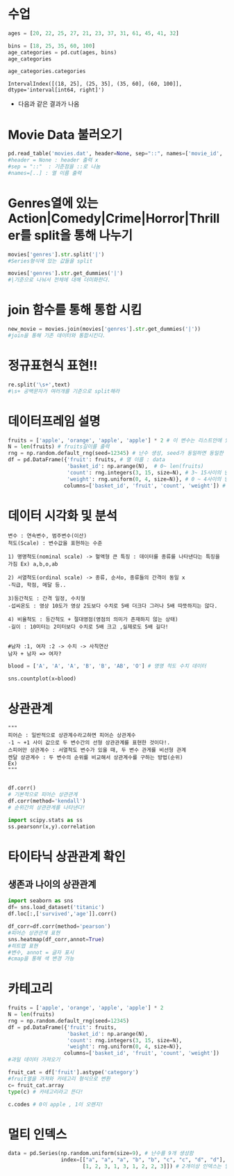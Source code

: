# 수업
```python
ages = [20, 22, 25, 27, 21, 23, 37, 31, 61, 45, 41, 32]

bins = [18, 25, 35, 60, 100]
age_categories = pd.cut(ages, bins)
age_categories

age_categories.categories
```
`IntervalIndex([(18, 25], (25, 35], (35, 60], (60, 100]], dtype='interval[int64, right]')`
- 다음과 같은 결과가 나옴

# Movie Data 불러오기

```python
pd.read_table('movies.dat', header=None, sep="::", names=['movie_id', 'title','genres'])
#header = None : header 출력 x
#sep = "::"  : 기준점을 ::로 나눔
#names=[..] : 열 이름 출력
```
# Genres열에 있는 Action|Comedy|Crime|Horror|Thriller를 split을 통해 나누기

```python
movies['genres'].str.split('|')
#Series형식에 있는 값들을 split
```
```python
movies['genres'].str.get_dummies('|')
#|기준으로 나눠서 전체에 대해 더미화한다. 
```
# join 함수를 통해 통합 시킴
```python
new_movie = movies.join(movies['genres'].str.get_dummies('|'))
#join을 통해 기존 데이터와 통합시킨다.
```
# 정규표현식 표현!!
```python
re.split('\s+',text)
#\s+ 공백문자가 여러개를 기준으로 split해라
```


# 데이터프레임 설명

```python
fruits = ['apple', 'orange', 'apple', 'apple'] * 2 # 이 변수는 리스트안에 있는 변수를 두번 더 출력
N = len(fruits) # fruits길이를 출력
rng = np.random.default_rng(seed=12345) # 난수 생성, seed가 동일하면 동일한 난수가 발생한다.
df = pd.DataFrame({'fruit': fruits, # 열 이름 : data
                   'basket_id': np.arange(N),  # 0~ len(fruits)
                   'count': rng.integers(3, 15, size=N), # 3~ 15사이의 난수를 발생시킨다. 
                   'weight': rng.uniform(0, 4, size=N)}, # 0 ~ 4사이의 난수를 균등하게 8개 생성해라 
                  columns=['basket_id', 'fruit', 'count', 'weight']) # columns 이름

```



# 데이터 시각화 및 분석
```
변수 : 연속변수, 범주변수(이산)
척도(Scale) : 변수값을 표현하는 수준

1) 명명척도(nominal scale) -> 혈액형 큰 특징 : 데이터를 종류를 나타낸다는 특징을 가짐 Ex) a,b,o,ab 

2) 서열척도(ordinal scale) -> 종류, 순서o, 종류들의 간격이 동일 x
-직급, 학점, 메달 등..

3)등간척도 : 간격 일정, 수치형
-섭씨온도 : 영상 10도가 영상 2도보다 수치로 5배 더크다 그러나 5배 따뜻하지는 않다.

4) 비율척도 : 등간척도 + 절대영점(영점의 의미가 존재하지 않는 상태)
-길이 : 10미터는 2미터보다 수치로 5배 크고 ,실제로도 5배 길다!


#남자 :1, 여자 :2 -> 수치 -> 사칙연산
남자 + 남자 => 여자? 
```

```python
blood = ['A', 'A', 'A', 'B', 'B', 'AB', 'O'] # 명명 척도 수치 데이터

sns.countplot(x=blood)
```

# 상관관계
```
"""
피어슨 : 일반적으로 상관계수라고하면 피어슨 상관계수
-1 ~ +1 사이 값으로 두 변수간의 선형 상관관계를 표현한 것이다!.
스피어만 상관계수 : 서열척도 변수가 있을 때, 두 변수 관게를 비선형 관계
켄달 상관계수 : 두 변수의 순위를 비교해서 상관계수를 구하는 방법(순위)
Ex)
"""
```



```python

df.corr() 
# 기본적으로 피어슨 상관관계
df.corr(method='kendall') 
# 순위간의 상관관계를 나타낸다!

import scipy.stats as ss
ss.pearsonr(x,y).correlation
```

# 타이타닉 상관관계 확인
## 생존과 나이의 상관관계
```python
import seaborn as sns
df= sns.load_dataset('titanic')
df.loc[:,['survived','age']].corr()

df_corr=df.corr(method='pearson')
#피어슨 상관관계 표현
sns.heatmap(df_corr,annot=True)
#히트맵 표현
#변수, annot = 글자 표시
#cmap을 통해 색 변경 가능
```

# 카테고리
```python
fruits = ['apple', 'orange', 'apple', 'apple'] * 2
N = len(fruits)
rng = np.random.default_rng(seed=12345)
df = pd.DataFrame({'fruit': fruits,
                   'basket_id': np.arange(N),
                   'count': rng.integers(3, 15, size=N),
                   'weight': rng.uniform(0, 4, size=N)},
                  columns=['basket_id', 'fruit', 'count', 'weight'])
#과일 데이터 가져오기
```
```python
fruit_cat = df['fruit'].astype('category')
#fruit열을 가져와 카테고리 형식으로 변환
c= fruit_cat.array
type(c) # 카테고리라고 뜬다!

c.codes # 0이 apple , 1이 오렌지!
```

# 멀티 인덱스
```python
data = pd.Series(np.random.uniform(size=9), # 난수를 9개 생성함
                 index=[["a", "a", "a", "b", "b", "c", "c", "d", "d"],
                        [1, 2, 3, 1, 3, 1, 2, 2, 3]]) # 2개이상 인덱스는 멀티 인덱스라고 불림
```